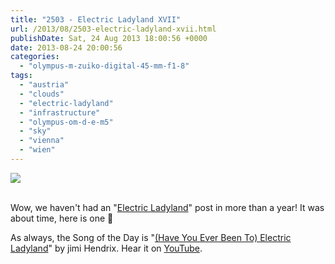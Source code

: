 ```yaml
---
title: "2503 - Electric Ladyland XVII"
url: /2013/08/2503-electric-ladyland-xvii.html
publishDate: Sat, 24 Aug 2013 18:00:56 +0000
date: 2013-08-24 20:00:56
categories: 
  - "olympus-m-zuiko-digital-45-mm-f1-8"
tags: 
  - "austria"
  - "clouds"
  - "electric-ladyland"
  - "infrastructure"
  - "olympus-om-d-e-m5"
  - "sky"
  - "vienna"
  - "wien"
---
```

<div class="container">
<div class="center"><a target="_blank" href="https://d25zfm9zpd7gm5.cloudfront.net/1200x1200/2013/20130813_164609_lr.jpg"><img src="https://d25zfm9zpd7gm5.cloudfront.net/0600x0600/2013/20130813_164609_lr.jpg" /></a></div>
</div>
<br />

Wow, we haven't had an "<a href="/tag/electric-ladyland" target="_blank">Electric Ladyland</a>" post in more than a year! It was about time, here is one 🙂

 As always, the Song of the Day is "<a href="http://www.lyricsmode.com/lyrics/j/jimi_hendrix/have_you_ever_been_to_electric_ladyland.html" target="_blank">(Have You Ever Been To) Electric Ladyland</a>" by jimi Hendrix. Hear it on <a href="https://www.youtube.com/watch?v=Fkt3XTZe_Vs&list=PL2F67C52985C9AF6B&index=2" target="_blank">YouTube</a>.
